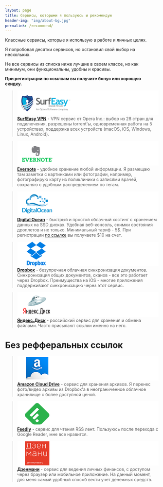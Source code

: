 ```yaml
---
layout: page
title: Сервисы, которыми я пользуюсь и рекомендую
header-img: "img/about-bg.jpg"
permalink: /recommend/
---
```


Классные сервисы, которые я использую в работе и личных целях.

Я попробовал десятки сервисов, но остановил свой выбор на нескольких.

Не все сервисы из списка ниже лучшие в своем классе, но как минимум, они функциональны, удобны и красивы. 

**При регистрации по ссылкам вы получите бонус или хорошую скидку.** 


>[![](/images/2015/09/logo_SurfEasy-1.png)](http://www.shareasale.com/r.cfm?b=845758&u=1452471&m=59985&urllink=&afftrack=)[**SurfEasy VPN**](http://www.shareasale.com/r.cfm?b=845758&u=1452471&m=59985&urllink=&afftrack=)  - VPN сервис от Opera Inc.: выбор из 28 стран для подключения, разрешены torrent'ы, одновременная работа на 5 устройствах, поддержка всех устройств (macOS, iOS, Windows, Linux, Android).


>[![](/images/2015/09/logo_evernote-1.png)](https://www.evernote.com/referral/Registration.action?sig=116f27e9c1299381270fdccc23c7fc4afaf839a2ca748afe32431040deace24b&uid=5563004)
[**Evernote**](https://www.evernote.com/referral/Registration.action?sig=be670050042704de9d866d7aec6d20dd&uid=5563004)  - удобное хранение любой информации. Я размещаю там заметки с картинками или фотографии, например, фотографирую карту из поликлиники с записями врачей, сохраняю с удобным распределением по тегам.


>[![](/images/2015/09/logo_digitalocean-1.png)](https://m.do.co/c/b4b70bceb22c)
[**Digital Ocean**](https://m.do.co/c/b4b70bceb22c) - быстрый и простой облачный хостинг с хранением данных на SSD дисках. Удобная веб-консоль, снимки состояния дроплетов и не только. Минимальный тариф - 5$. При регистрации [по ссылке](https://m.do.co/c/b4b70bceb22c) вы получаете $10 на счет.


>[![](/images/2015/09/logo_dropbox-1.png)](https://db.tt/vxSlAY4l)
[**Dropbox**](https://db.tt/vxSlAY4l) - безупречная облачная синхронизация документов. Синхронизация общих документов, сканов - все это работает через Dropbox. Преимущества на iOS - многие приложения поддерживают синхронизацию через этот сервис.


>[![](/images/2015/09/logo_yandexdisk.png)](https://disk.yandex.ru/invite/?hash=I2IUR2R9)
[**Яндекс.Диск**](https://disk.yandex.ru/invite/?hash=I2IUR2R9) - российский сервис для хранения и обмена файлами. Часто присылают ссылки именно на него.


# Без рефферальных ссылок
>[![](/images/2015/09/logo_amazonclouddrive.png)](https://www.amazon.com/clouddrive/learnmore)
[**Amazon Cloud Drive**](https://www.amazon.com/clouddrive/learnmore) - сервис для хранения архивов. Я перенес фото/видео архивы из Dropbox'a в неограниченное облачное хранилище с более доступной ценой.


>[![](/images/2015/09/logo_feedly.png)](https://feedly.com)
[**Feedly**](https://feedly.com) - сервис для чтения RSS лент. Пользуюсь после перехода с Google Reader, мне все нравится.


>[![](/images/2015/09/logo_zenmoney.png)](https://zenmoney.ru)
[**Дзенмани**](https://zenmoney.ru) - сервис для ведения личных финансов, с доступом через браузер или мобильное приложение. На данный момент, для меня самый удобный способ вести учет денежных средств.

